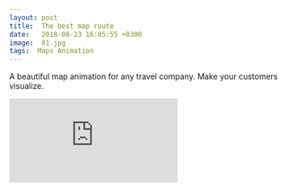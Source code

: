 ```yaml
---
layout: post
title:  The best map route
date:   2018-08-23 16:05:55 +0300
image:  01.jpg
tags:  Maps Animation
---
```

A beautiful map animation for any travel company. Make your customers visualize.


<iframe src="https://www.youtube.com/embed/PEeMESCiZx0" frameborder="0" allowfullscreen></iframe>
